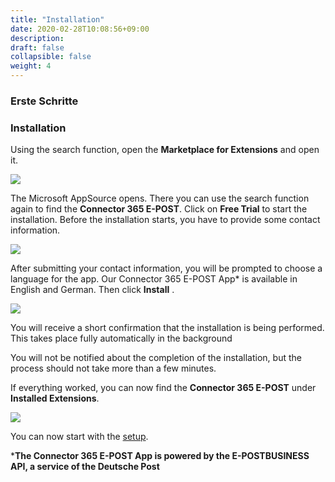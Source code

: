 ```yaml
---
title: "Installation"
date: 2020-02-28T10:08:56+09:00
description: 
draft: false
collapsible: false
weight: 4
---
```

### Erste Schritte

### Installation

Using the search function, open the **Marketplace for Extensions** and open it.

![](images/apps/epostextensionen.PNG)

The Microsoft AppSource opens. There you can use the search function again to find the **Connector 365 E-POST**. Click on **Free Trial** to start the installation. Before the installation starts, you have to provide some contact information.

![](images/apps/storeepost.PNG)

After submitting your contact information, you will be prompted to choose a language for the app. Our Connector 365 E-POST App* is available in English and German. Then click **Install** .

![](images/apps/epostextensioninstallen.PNG)

You will receive a short confirmation that the installation is being performed. This takes place fully automatically in the background

You will not be notified about the completion of the installation, but the process should not take more than a few minutes.

If everything worked, you can now find the **Connector 365 E-POST** under **Installed Extensions**.

![](images/apps/epostinstalleden.PNG)

You can now start with the [setup](/en-us/apps/e-post/first-steps/setup/).



***The Connector 365 E-POST App is powered by the E-POSTBUSINESS API, a service of the Deutsche Post**


